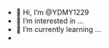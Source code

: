 - 👋 Hi, I’m @YDMY1229
- 👀 I’m interested in ...
- 🌱 I’m currently learning ...
- 
<!---
YDMY1229/YDMY1229 is a ✨ special ✨ repository because its `README.md` (this file) appears on your GitHub profile.
You can click the Preview link to take a look at your changes.
--->
